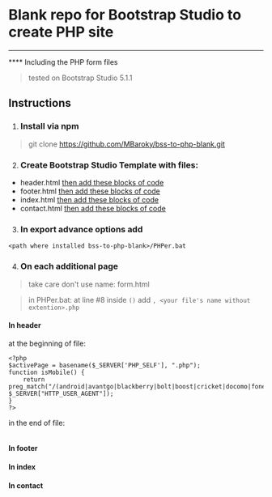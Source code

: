 # Blank repo for Bootstrap Studio to create PHP site
----------
**** Including the PHP form files
> tested on Bootstrap Studio 5.1.1
## Instructions
1. ### Install via npm
> git clone https://github.com/MBaroky/bss-to-php-blank.git

2. ### Create Bootstrap Studio Template with files:
- header.html [then add these blocks of code](#in-header)
- footer.html [then add these blocks of code](#in-footer)
- index.html [then add these blocks of code](#in-index)
- contact.html [then add these blocks of code](#in-contact)

3. ### In export advance options add
`<path where installed bss-to-php-blank>/PHPer.bat`

4. ### On each additional page
> take care don't use name: form.html

> in PHPer.bat:
> at line #8 inside `()` add `, <your file's name without extention>.php`

#### In header
at the beginning of file:

```\<\!--for active case and mobile detect: optional--\>\
<?php
$activePage = basename($_SERVER['PHP_SELF'], ".php");
function isMobile() {
    return preg_match("/(android|avantgo|blackberry|bolt|boost|cricket|docomo|fone|hiptop|mini|mobi|palm|phone|pie|tablet|up\.browser|up\.link|webos|wos)/i", $_SERVER["HTTP_USER_AGENT"]);
}
?>

```

in the end of file:

```\<!\--end of header.php--\>\

```

#### In footer
#### In index
#### In contact


